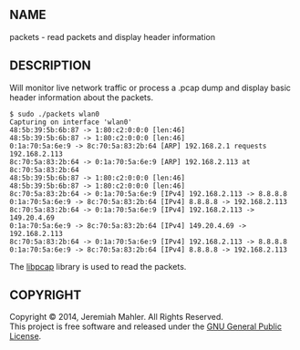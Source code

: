 
NAME
----

packets - read packets and display header information

DESCRIPTION
-----------

Will monitor live network traffic or process a .pcap dump and display
basic header information about the packets.

    $ sudo ./packets wlan0
    Capturing on interface 'wlan0'
    48:5b:39:5b:6b:87 -> 1:80:c2:0:0:0 [len:46] 
    48:5b:39:5b:6b:87 -> 1:80:c2:0:0:0 [len:46] 
    0:1a:70:5a:6e:9 -> 8c:70:5a:83:2b:64 [ARP] 192.168.2.1 requests 192.168.2.113 
    8c:70:5a:83:2b:64 -> 0:1a:70:5a:6e:9 [ARP] 192.168.2.113 at 8c:70:5a:83:2b:64 
    48:5b:39:5b:6b:87 -> 1:80:c2:0:0:0 [len:46] 
    48:5b:39:5b:6b:87 -> 1:80:c2:0:0:0 [len:46] 
    8c:70:5a:83:2b:64 -> 0:1a:70:5a:6e:9 [IPv4] 192.168.2.113 -> 8.8.8.8 
    0:1a:70:5a:6e:9 -> 8c:70:5a:83:2b:64 [IPv4] 8.8.8.8 -> 192.168.2.113 
    8c:70:5a:83:2b:64 -> 0:1a:70:5a:6e:9 [IPv4] 192.168.2.113 -> 149.20.4.69 
    0:1a:70:5a:6e:9 -> 8c:70:5a:83:2b:64 [IPv4] 149.20.4.69 -> 192.168.2.113 
    8c:70:5a:83:2b:64 -> 0:1a:70:5a:6e:9 [IPv4] 192.168.2.113 -> 8.8.8.8 
    0:1a:70:5a:6e:9 -> 8c:70:5a:83:2b:64 [IPv4] 8.8.8.8 -> 192.168.2.113 

The [libpcap][libpcap] library is used to read the packets.

 [libpcap]: http://www.tcpdump.org

COPYRIGHT
---------

Copyright &copy; 2014, Jeremiah Mahler.  All Rights Reserved.<br>
This project is free software and released under
the [GNU General Public License][gpl].

 [gpl]: http://www.gnu.org/licenses/gpl.html

